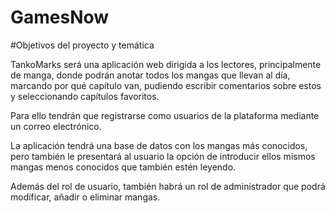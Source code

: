 # GamesNow
#Objetivos del proyecto y temática

TankoMarks será una aplicación web dirigida a los lectores, principalmente de manga, donde podrán anotar todos los mangas que llevan al día, marcando por qué capítulo van, pudiendo escribir comentarios sobre estos y seleccionando capítulos favoritos.

Para ello tendrán que registrarse como usuarios de la plataforma mediante un correo electrónico.

La aplicación tendrá una base de datos con los mangas más conocidos, pero también le presentará al usuario la opción de introducir ellos mismos mangas menos conocidos que también estén leyendo.

Además del rol de usuario, también habrá un rol de administrador que podrá modificar, añadir o eliminar mangas.
